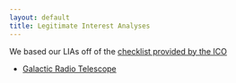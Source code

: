 ```yaml
---
layout: default
title: Legitimate Interest Analyses
---
```


We based our LIAs off of the [checklist provided by the ICO](https://ico.org.uk/for-organisations/guide-to-the-general-data-protection-regulation-gdpr/lawful-basis-for-processing/legitimate-interests/)

- [Galactic Radio Telescope](grt.html)
